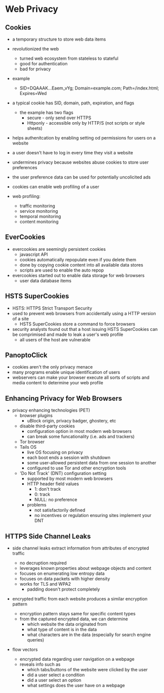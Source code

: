 # Web Privacy

## Cookies
* a temporary structure to store web data items
* revolutionized the web
    * turned web ecosystem from stateless to stateful
    * good for authentication
    * bad for privacy
* example
    * SID=DQAAAK...Eaem_vYg; Domain=example.com; Path=/index.html; Expires=Wed
* a typical cookie has SID, domain, path, expiration, and flags
    * the example has two flags
        * secure - only send over HTTPS
        * Httponly - accessible only by HTTP/S (not scripts or style sheets)
* helps authenitcation by enabling setting od permissions for users on a website
* a user doesn't have to log in every time they visit a website
* undermines privacy because websites abuse cookies to store user preferences
* the user preference data can be used for potentially uncolicited ads

* cookies can enable web profiling of a user
* web profiling:
    * traffic monitoring
    * service monitoring
    * temporal monitoring
    * content monitoring

## EverCookies
* evercookies are seemingly persistent cookies
    * javascript API
    * cookies automatically repopulate even if you delete them
    * done by copying cookie content into all available data stores
    * scripts are used to enable the auto repop
* evercookies started out to enable data storage for web browsers
    * user data
    database items


## HSTS SuperCookies
* HSTS: HTTPS Strict Transport Security
* used to prevent web browsers from accidentally using a HTTP version of a site
    * HSTS SuperCookies store a command to force browsers
* security analysts found out that a host issuing HSTS SuperCookies can be comprimised and made to leak a user's web profile
    * all users of the host are vulnerable

## PanoptoClick
* cookies aren't the only privacy menace
* many programs enable unique identification of users
* webservers can make your browser execute all sorts of scripts and media content to determine your web profile

## Enhancing Privacy for Web Browsers
* privacy enhancing technologies (PET)
    * browser plugins
        * uBlock origin, privacy badger, ghostery, etc
    * disable third-party cookies
        * configuration option in most modern web browsers
        * can break some funcationality (i.e. ads and trackers)
    * Tor browser
    * Tails OS
        * live OS focusing on privacy
        * each boot ends a session with shutdown
        * some user-allowed persistent data from one session to another
        * configured to use Tor and other encryption tools
    * 'Do Not Track' (DNT) configuration setting
        * supported by most modern web browsers
        * HTTP header field values
            * 1: don't track
            * 0: track
            * NULL: no preference
        * problems
            * not satisfactorily defined
            * no incentives or regulation ensuring sites implement your DNT

## HTTPS Side Channel Leaks
* side channel leaks extract information from attributes of encrypted traffic
    * no decruption required
    * leverages known properties about webpage objects and content
    * focuses on enumerating low entropy data
    * focuses on data packets with higher density
    * works for TLS and WPA2
        * padding doesn't protect completely

* encrypted traffic from each website produces a similar encryption pattern
    * encryption pattern stays same for specific content types
    * from the captured encrypted data, we can determine
        * which website the data originated from
        * what type of content is in the data
        * what characters are in the data (especially for search engine queries)

* flow vectors
    * encrypted data regarding user navigation on a webpage
    * reveals info such as
        * which tabs/buttons of the website were clicked by the user
        * did a user select a condition
        * did a user select an option
        * what settings does the user have on a webpage
    
